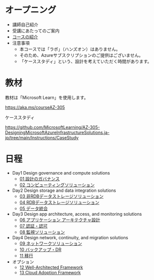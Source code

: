 # オープニング

- 講師自己紹介
- 受講にあたってのご案内
- [コースの紹介](https://docs.microsoft.com/ja-jp/learn/certifications/courses/az-305t00)
- 注意事項
  - 本コースでは「ラボ」（ハンズオン）はありません。
  - そのため、Azureサブスクリプションのご提供はございません。
  - 「ケーススタディ」という、設計を考えていただく時間があります。

# 教材

教材は「Microsoft Learn」を使用します。

https://aka.ms/courseAZ-305

ケーススタディ

https://github.com/MicrosoftLearning/AZ-305-DesigningMicrosoftAzureInfrastructureSolutions.ja-jp/tree/main/Instructions/CaseStudy

# 日程

- Day1 Design governance and compute solutions
  - [01 設計のガバナンス](m01.md)
  - [02 コンピューティングソリューション](m02.md)
- Day2 Design storage and data integration solutions
  - [03 非RDBデータストレージソリューション](m03.md)
  - [04 RDBデータストレージソリューション](m04.md)
  - [05 データ統合](m05.md)
- Day3 Design app architecture, access, and monitoring solutions
  - [06 アプリケーション アーキテクチャ設計](m06.md)
  - [07 認証・認可](m07.md)
  - [08 監視ソリューション](m08.md)
- Day4 Design network, continuity, and migration solutions
  - [09 ネットワークソリューション](m09.md)
  - [10 バックアップ・DR](m10.md)
  - [11 移行](m11.md)
- オプション
  - [12 Well-Architected Framework](lp05.md)
  - [13 Cloud Adoption Framework](lp06.md)
